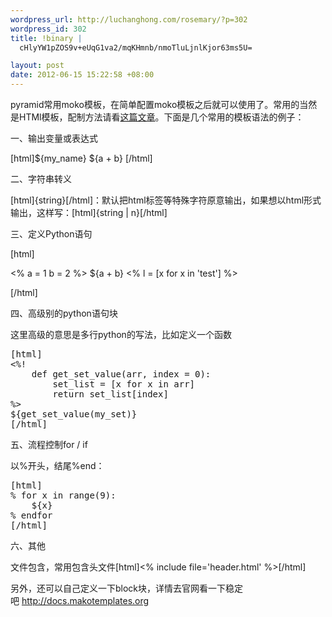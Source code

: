 ```yaml
--- 
wordpress_url: http://luchanghong.com/rosemary/?p=302
wordpress_id: 302
title: !binary |
  cHlyYW1pZOS9v+eUqG1va2/mqKHmnb/nmoTluLjnlKjor63ms5U=

layout: post
date: 2012-06-15 15:22:58 +08:00
---
```

pyramid常用moko模板，在简单配置moko模板之后就可以使用了。常用的当然是HTMl模板，配制方法请看<a title="用pyramid创建一个完整的WEB Project" href="http://luchanghong.com/rosemary/?p=284">这篇文章</a>。下面是几个常用的模板语法的例子：

一、输出变量或表达式

[html]${my_name}
${a + b}
[/html]

二、字符串转义

[html]{string}[/html]：默认把html标签等特殊字符原意输出，如果想以html形式输出，这样写：[html]{string | n}[/html]

三、定义Python语句

[html]

&lt;%
a = 1
b = 2
%&gt;
${a + b}
&lt;% l = [x for x in 'test'] %&gt;

[/html]

四、高级别的python语句块

这里高级的意思是多行python的写法，比如定义一个函数
<pre>[html]
&lt;%!
    def get_set_value(arr, index = 0):
        set_list = [x for x in arr]
        return set_list[index]
%&gt;
${get_set_value(my_set)}
[/html]</pre>
五、流程控制for / if

以%开头，结尾%end：
<pre>[html]
% for x in range(9):
    ${x}
% endfor
[/html]</pre>
六、其他

文件包含，常用包含头文件[html]&lt;% include file='header.html' %&gt;[/html]

另外，还可以自己定义一下block块，详情去官网看一下稳定吧 <a href="http://docs.makotemplates.org/">http://docs.makotemplates.org</a>
